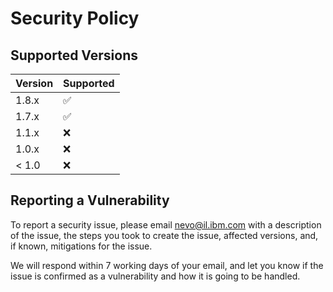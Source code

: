 # Security Policy

## Supported Versions

| Version | Supported          |
| ------- | ------------------ |
| 1.8.x   | :white_check_mark: |
| 1.7.x   | :white_check_mark: |
| 1.1.x   | :x:                |
| 1.0.x   | :x:                |
| < 1.0   | :x:                |

## Reporting a Vulnerability

To report a security issue, please email nevo@il.ibm.com with a description of the issue,
the steps you took to create the issue, affected versions, and, if known, mitigations for the issue.

We will respond within 7 working days of your email, and let you know if the issue is confirmed as a vulnerability and how it is going to be handled.
